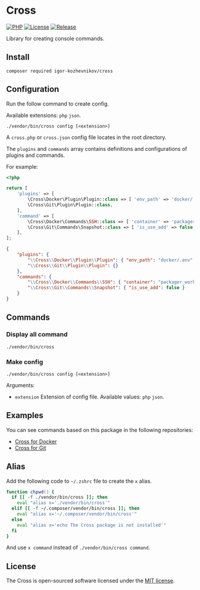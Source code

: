 # Cross

[![PHP](https://img.shields.io/badge/php-8.1-green.svg?style=flat-square)](https://github.com/igor-kozhevnikov/cross)
[![License](https://img.shields.io/github/license/igor-kozhevnikov/cross?style=flat-square)](https://github.com/igor-kozhevnikov/cross)
[![Release](https://img.shields.io/github/v/release/igor-kozhevnikov/cross?style=flat-square)](https://github.com/igor-kozhevnikov/cross)

Library for creating console commands.

## Install

```shell
composer required igor-kozhevnikov/cross
```

## Configuration

Run the follow command to create config.

Available extensions: `php` `json`.

```shell
./vendor/bin/cross config [<extension>]
```

A `cross.php` or `cross.json` config file locates in the root directory.

The `plugins` and `commands` array contains definitions and configurations of 
plugins and commands.

For example:

```php
<?php

return [
    'plugins' => [
        \Cross\Docker\Plugin\Plugin::class => [ 'env_path' => 'docker/.env' ],
        \Cross\Git\Plugin\Plugin::class,
    ],
    'command' => [
        \Cross\Docker\Commands\SSH::class => [ 'container' => 'packager_workspace' ],
        \Cross\Git\Commands\Snapshot::class => [ 'is_use_add' => false ],
    ],
];
```

```json
{
    "plugins": {
        "\\Cross\\Docker\\Plugin\\Plugin": { "env_path": "docker/.env" },
        "\\Cross\\Git\\Plugin\\Plugin": {}
    },
    "commands": {
        "\\Cross\\Docker\\Commands\\SSH": { "container": "packager_workspace" },
        "\\Cross\\Git\\Commands\\Snapshot": { "is_use_add": false }
    }
}
```

## Commands

### Display all command

```shell
./vendor/bin/cross
```

### Make config

```shell
./vendor/bin/cross config [<extension>]
```

Arguments:

- `extension` Extension of config file. Available values: `php` `json`.

## Examples

You can see commands based on this package in the following repositories:

- [Cross for Docker](https://github.com/igor-kozhevnikov/cross-docker)
- [Cross for Git](https://github.com/igor-kozhevnikov/cross-git)

## Alias

Add the following code to `~/.zshrc` file to create the `x` alias.

```zsh
function chpwd() {
  if [[ -f ./vendor/bin/cross ]]; then
    eval "alias x='./vendor/bin/cross'"
  elif [[ -f ~/.composer/vendor/bin/cross ]]; then
    eval "alias x='~/.composer/vendor/bin/cross'"
  else
    eval "alias x='echo The Cross package is not installed'"
  fi
}
```

And use `x command` instead of `./vendor/bin/cross command`.

## License

The Cross is open-sourced software licensed under the [MIT license](https://opensource.org/license/mit/).
